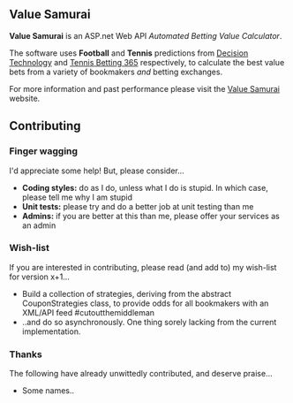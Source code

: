 ## Value Samurai

**Value Samurai** is an ASP.net Web API *Automated Betting Value Calculator*.

The software uses **Football** and **Tennis** predictions from [Decision Technology](http://www.dectech.co.uk/football.html) and [Tennis Betting 365](http://www.tennisbetting365.com/) respectively, to calculate the best value bets from a variety of bookmakers *and* betting exchanges.

For more information and past performance please visit the [Value Samurai](http://value-samurai.net) website.

## Contributing

### Finger wagging

I'd appreciate some help! But, please consider...

* **Coding styles:** do as I do, unless what I do is stupid. In which case, please tell me why I am stupid
* **Unit tests:** please try and do a better job at unit testing than me
* **Admins:** if you are better at this than me, please offer your services as an admin

### Wish-list

If you are interested in contributing, please read (and add to) my wish-list for version x+1...

* Build a collection of strategies, deriving from the abstract CouponStrategies class, to provide odds for all bookmakers with an XML/API feed #cutoutthemiddleman
* ..and do so asynchronously.  One thing sorely lacking from the current implementation.

### Thanks

The following have already unwittedly contributed, and deserve praise...

* Some names..
